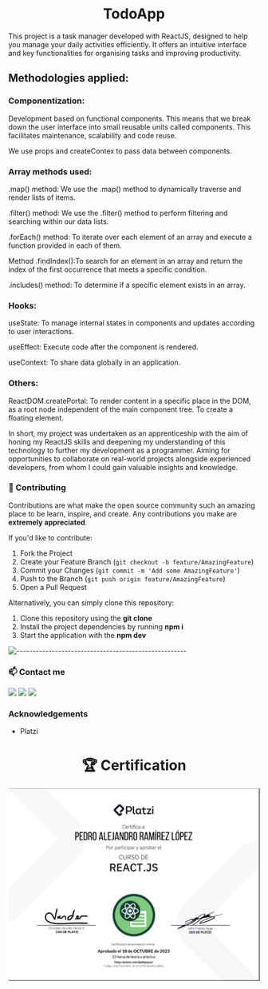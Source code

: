 <h1 align="center">TodoApp</h1>

This project is a task manager developed with ReactJS, designed to help you manage your daily activities efficiently. It offers an intuitive interface and key functionalities for organising tasks and improving productivity.

<h2>Methodologies applied:</h2>

<h3>Componentization:</h3> Development based on functional components. This means that we break down the user interface into small reusable units called components. This facilitates maintenance, scalability and code reuse.

We use props and createContex to pass data between components.

<h3>Array methods used:</h3>
.map() method: We use the .map() method to dynamically traverse and render lists of items. 

.filter() method: We use the .filter() method to perform filtering and searching within our data lists. 

.forEach() method: To iterate over each element of an array and execute a function provided in each of them.

Method .findIndex():To search for an element in an array and return the index of the first occurrence that meets a specific condition.

.includes() method: To determine if a specific element exists in an array. 

<h3>Hooks:</h3>

useState: To manage internal states in components and updates according to user interactions.

useEffect: Execute code after the component is rendered.

useContext: To share data globally in an application.

<h3>Others:</h3>

ReactDOM.createPortal: To render content in a specific place in the DOM, as a root node independent of the main component tree. To create a floating element.

In short, my project was undertaken as an apprenticeship with the aim of honing my ReactJS skills and deepening my understanding of this technology to further my development as a programmer. Aiming for opportunities to collaborate on real-world projects alongside experienced developers, from whom I could gain valuable insights and knowledge.

### 🤝 Contributing


Contributions are what make the open source community such an amazing place to be learn, inspire, and create. Any contributions you make are **extremely appreciated**.

If you'd like to contribute:

1. Fork the Project
2. Create your Feature Branch (`git checkout -b feature/AmazingFeature`)
3. Commit your Changes (`git commit -m 'Add some AmazingFeature'`)
4. Push to the Branch (`git push origin feature/AmazingFeature`)
5. Open a Pull Request

Alternatively, you can simply clone this repository:

1. Clone this repository using the <strong>git clone</strong>
2. Install the project dependencies by running <strong>npm i</strong>
3. Start the application with the <strong>npm dev</strong>

![-----------------------------------------------------](https://raw.githubusercontent.com/andreasbm/readme/master/assets/lines/grass.png)
<!-- CONTACT -->
### 📫 Contact   me

<div> 
  <a href="https://instagram.com/alejopuar" target="_blank"><img src="https://img.shields.io/badge/-Instagram-%23E4405F?style=for-the-badge&logo=instagram&logoColor=white" target="_blank"></a>
  <a href = "mailto:alejopua@gmail.com"><img src="https://img.shields.io/badge/-Gmail-%23333?style=for-the-badge&logo=gmail&logoColor=white" target="_blank"></a>
  <a href="https://www.linkedin.com/in/alejopua/" target="_blank"><img src="https://img.shields.io/badge/-LinkedIn-%230077B5?style=for-the-badge&logo=linkedin&logoColor=white" target="_blank"></a> 
</div>

<!-- ACKNOWLEDGEMENTS -->
### Acknowledgements
* Platzi


<h1 align="center" >🏆 Certification</h1>
<div align="center">
  <img src="./src/assets/certificado-ReactJS.png">
</div>